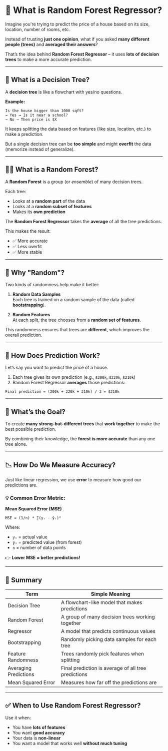 # 🌳 What is Random Forest Regressor?

Imagine you're trying to predict the price of a house based on its size, location, number of rooms, etc.

Instead of trusting **just one opinion**, what if you asked **many different people (trees)** and **averaged their answers**?

That’s the idea behind **Random Forest Regressor** – it uses **lots of decision trees** to make a more accurate prediction.

---

## 🌲 What is a Decision Tree?

A **decision tree** is like a flowchart with yes/no questions.

**Example:**

	Is the house bigger than 1000 sqft?  
	→ Yes → Is it near a school?  
	→ No → Then price is $X  


It keeps splitting the data based on features (like size, location, etc.) to make a prediction.

But a single decision tree can be **too simple** and might **overfit** the data (memorize instead of generalize).

---

## 🌳🌳 What is a Random Forest?

A **Random Forest** is a group (or *ensemble*) of many decision trees.

Each tree:

- Looks at a **random part** of the data
- Looks at a **random subset of features**
- Makes its **own prediction**

The **Random Forest Regressor** takes the **average** of all the tree predictions.

This makes the result:

- ✅ More accurate  
- ✅ Less overfit  
- ✅ More stable  

---

## 🧠 Why "Random"?

Two kinds of randomness help make it better:

1. **Random Data Samples**  
   Each tree is trained on a random sample of the data (called **bootstrapping**).

2. **Random Features**  
   At each split, the tree chooses from a **random set of features**.

This randomness ensures that trees are **different**, which improves the overall prediction.

---

## 🧮 How Does Prediction Work?

Let’s say you want to predict the price of a house.

1. Each tree gives its own prediction (e.g., `$200k`, `$220k`, `$210k`)
2. Random Forest Regressor **averages** those predictions:

`Final prediction = (200k + 220k + 210k) / 3 = $210k`


---

## 🎯 What’s the Goal?

To create **many strong-but-different trees** that **work together** to make the best possible prediction.

By combining their knowledge, the **forest is more accurate** than any one tree alone.

---

## 📉 How Do We Measure Accuracy?

Just like linear regression, we use **error** to measure how good our predictions are.

### 💡 Common Error Metric:

**Mean Squared Error (MSE)**

	MSE = (1/n) * ∑(yᵢ - ŷᵢ)²


Where:

- `yᵢ` = actual value  
- `ŷᵢ` = predicted value (from forest)  
- `n` = number of data points  

👉 **Lower MSE = better predictions!**

---

## 🔄 Summary

| Term                | Simple Meaning                                        |
|---------------------|-------------------------------------------------------|
| Decision Tree        | A flowchart-like model that makes predictions         |
| Random Forest        | A group of many decision trees working together       |
| Regressor            | A model that predicts continuous values               |
| Bootstrapping        | Randomly picking data samples for each tree           |
| Feature Randomness   | Trees randomly pick features when splitting           |
| Averaging Predictions| Final prediction is average of all tree predictions   |
| Mean Squared Error   | Measures how far off the predictions are              |

---

## ✅ When to Use Random Forest Regressor?

Use it when:

- You have **lots of features**
- You want **good accuracy**
- Your data is **non-linear**
- You want a model that works well **without much tuning**

